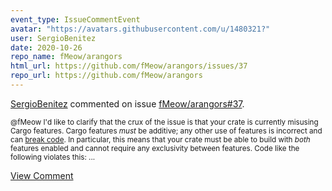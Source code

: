 ```yaml
---
event_type: IssueCommentEvent
avatar: "https://avatars.githubusercontent.com/u/1480321?"
user: SergioBenitez
date: 2020-10-26
repo_name: fMeow/arangors
html_url: https://github.com/fMeow/arangors/issues/37
repo_url: https://github.com/fMeow/arangors
---
```


<a href='https://github.com/SergioBenitez' target='_blank'>SergioBenitez</a> commented on issue <a href='https://github.com/fMeow/arangors/issues/37' target='_blank'>fMeow/arangors#37</a>.

<small>@fMeow I'd like to clarify that the crux of the issue is that your crate is currently misusing Cargo features. Cargo features _must_ be additive; any other use of features is incorrect and can [break code](https://github.com/rust-lang/cargo/issues/4328). In particular, this means that your crate must be able to build with _both_ features enabled and cannot require any exclusivity between features. Code like the following violates this:...</small>

<a href='https://github.com/fMeow/arangors/issues/37' target='_blank'>View Comment</a>